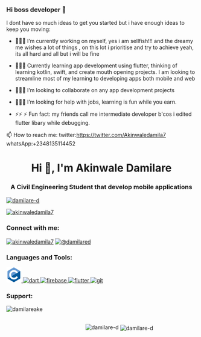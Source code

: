 ### Hi boss developer 👋

I dont have so much ideas to get you started but i have enough ideas to keep you moving:

- 🔭🔭🔭 
I’m currently working on myself, yes i am sellfish!!!
and the dreamy me wishes a lot of things , on this lot i prioritise and try to achieve
yeah, its all hard and all but i will be fine
- 🌱🌱🌱 
Currently learning app development using flutter,
thinking of learning kotlin, swift, and create mouth opening projects.
I am looking to streamline most of my learning to developing apps both mobile and web

- 👯👯👯 
I’m looking to collaborate on any app development projects

- 🤔🤔🤔 
I’m looking for help with jobs, learning is fun while you earn.

- ⚡⚡ ⚡ 
 Fun fact: my friends call me intermediate developer b'cos i edited flutter libary while debugging.
 
 📫 How to reach me:
 twitter:https://twitter.com/Akinwaledamila7
 whatsApp:+2348135114452

<!--
**damilare-d/damilare-d** is a ✨ _special_ ✨ repository because its `README.md` (this file) appears on your GitHub profile.

i dont have so much ideas to get you started but i have enough ideas to keep you moving:

- 🔭 I’m currently working on myself
- 🌱 I’m currently learning app development using flutter
- 👯 I’m looking to collaborate on any app development projects
- 🤔 I’m looking for help with jobs, learning is fun while you earn.
- 💬 Ask me about ...
- 📫 How to reach me: ...
- 😄 Pronouns: ...
- ⚡ Fun fact: 
-->

<h1 align="center">Hi 👋, I'm Akinwale Damilare</h1>
<h3 align="center">A Civil Engineering Student that develop mobile applications</h3>

<p align="left"> <a href="https://github.com/ryo-ma/github-profile-trophy"><img src="https://github-profile-trophy.vercel.app/?username=damilare-d" alt="damilare-d" /></a> </p>

<p align="left"> <a href="https://twitter.com/akinwaledamila7" target="blank"><img src="https://img.shields.io/twitter/follow/akinwaledamila7?logo=twitter&style=for-the-badge" alt="akinwaledamila7" /></a> </p>

<h3 align="left">Connect with me:</h3>
<p align="left">
<a href="https://twitter.com/akinwaledamila7" target="blank"><img align="center" src="https://raw.githubusercontent.com/rahuldkjain/github-profile-readme-generator/master/src/images/icons/Social/twitter.svg" alt="akinwaledamila7" height="30" width="40" /></a>
<a href="https://hashnode.com/@damilared" target="blank"><img align="center" src="https://raw.githubusercontent.com/rahuldkjain/github-profile-readme-generator/master/src/images/icons/Social/hashnode.svg" alt="@damilared" height="30" width="40" /></a>
</p>

<h3 align="left">Languages and Tools:</h3>
<p align="left"> <a href="https://www.cprogramming.com/" target="_blank" rel="noreferrer"> <img src="https://raw.githubusercontent.com/devicons/devicon/master/icons/c/c-original.svg" alt="c" width="40" height="40"/> </a> <a href="https://dart.dev" target="_blank" rel="noreferrer"> <img src="https://www.vectorlogo.zone/logos/dartlang/dartlang-icon.svg" alt="dart" width="40" height="40"/> </a> <a href="https://firebase.google.com/" target="_blank" rel="noreferrer"> <img src="https://www.vectorlogo.zone/logos/firebase/firebase-icon.svg" alt="firebase" width="40" height="40"/> </a> <a href="https://flutter.dev" target="_blank" rel="noreferrer"> <img src="https://www.vectorlogo.zone/logos/flutterio/flutterio-icon.svg" alt="flutter" width="40" height="40"/> </a> <a href="https://git-scm.com/" target="_blank" rel="noreferrer"> <img src="https://www.vectorlogo.zone/logos/git-scm/git-scm-icon.svg" alt="git" width="40" height="40"/> </a> </p>

<h3 align="left">Support:</h3>
<p><a href="https://www.buymeacoffee.com/damilareake"> <img align="left" src="https://cdn.buymeacoffee.com/buttons/v2/default-yellow.png" height="50" width="210" alt="damilareake" /></a></p><br><br>

<p><img align="left" src="https://github-readme-stats.vercel.app/api/top-langs?username=damilare-d&show_icons=true&locale=en&layout=compact" alt="damilare-d" /></p>

<p>&nbsp;<img align="center" src="https://github-readme-stats.vercel.app/api?username=damilare-d&show_icons=true&locale=en" alt="damilare-d" /></p>



